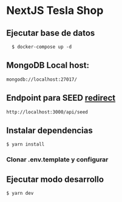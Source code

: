 # NextJS Tesla Shop

## Ejecutar base de datos

```
  $ docker-compose up -d
```

## MongoDB Local host:

```
mongodb://localhost:27017/
```

## Endpoint para **SEED** [redirect](http://localhost:3000/api/seed)

```
http://localhost:3000/api/seed
```

## Instalar dependencias
```
$ yarn install
```
### Clonar .env.template y configurar

## Ejecutar modo desarrollo
```
$ yarn dev
```